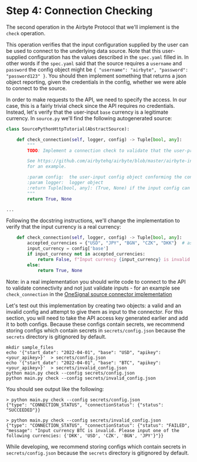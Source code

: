 # Step 4: Connection Checking

The second operation in the Airbyte Protocol that we'll implement is the `check` operation.

This operation verifies that the input configuration supplied by the user can be used to connect to the underlying data source. Note that this user-supplied configuration has the values described in the `spec.yaml` filled in. In other words if the `spec.yaml` said that the source requires a `username` and `password` the config object might be `{ "username": "airbyte", "password": "password123" }`. You should then implement something that returns a json object reporting, given the credentials in the config, whether we were able to connect to the source.

In order to make requests to the API, we need to specify the access.
In our case, this is a fairly trivial check since the API requires no credentials. Instead, let's verify that the user-input `base` currency is a legitimate currency. In `source.py` we'll find the following autogenerated source:

```python
class SourcePythonHttpTutorial(AbstractSource):

    def check_connection(self, logger, config) -> Tuple[bool, any]:
        """
        TODO: Implement a connection check to validate that the user-provided config can be used to connect to the underlying API

        See https://github.com/airbytehq/airbyte/blob/master/airbyte-integrations/connectors/source-stripe/source_stripe/source.py#L232
        for an example.

        :param config:  the user-input config object conforming the connector's spec.yaml
        :param logger:  logger object
        :return Tuple[bool, any]: (True, None) if the input config can be used to connect to the API successfully, (False, error) otherwise.
        """
        return True, None

...
```

Following the docstring instructions, we'll change the implementation to verify that the input currency is a real currency:

```python
    def check_connection(self, logger, config) -> Tuple[bool, any]:
        accepted_currencies = {"USD", "JPY", "BGN", "CZK", "DKK"}  # assume these are the only allowed currencies
        input_currency = config['base']
        if input_currency not in accepted_currencies:
            return False, f"Input currency {input_currency} is invalid. Please input one of the following currencies: {accepted_currencies}"
        else:
            return True, None
```

Note: in a real implementation you should write code to connect to the API to validate connectivity and not just validate inputs - for an example see `check_connection` in the [OneSignal source connector implementation](https://github.com/airbytehq/airbyte/blob/master/airbyte-integrations/connectors/source-onesignal/source_onesignal/source.py)

Let's test out this implementation by creating two objects: a valid and an invalid config and attempt to give them as input to the connector. For this section, you will need to take the API access key generated earlier and add it to both configs. Because these configs contain secrets, we recommend storing configs which contain secrets in `secrets/config.json` because the `secrets` directory is gitignored by default.

```text
mkdir sample_files
echo '{"start_date": "2022-04-01", "base": "USD", "apikey": <your_apikey>}'  > secrets/config.json
echo '{"start_date": "2022-04-01", "base": "BTC", "apikey": <your_apikey>}'  > secrets/invalid_config.json
python main.py check --config secrets/config.json
python main.py check --config secrets/invalid_config.json
```

You should see output like the following:

```text
> python main.py check --config secrets/config.json
{"type": "CONNECTION_STATUS", "connectionStatus": {"status": "SUCCEEDED"}}

> python main.py check --config secrets/invalid_config.json
{"type": "CONNECTION_STATUS", "connectionStatus": {"status": "FAILED", "message": "Input currency BTC is invalid. Please input one of the following currencies: {'DKK', 'USD', 'CZK', 'BGN', 'JPY'}"}}
```

While developing, we recommend storing configs which contain secrets in `secrets/config.json` because the `secrets` directory is gitignored by default.
